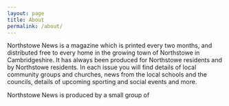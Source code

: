 ```yaml
---
layout: page
title: About
permalink: /about/
---
```


Northstowe News is a magazine which is printed every two months, and distributed free to every home in the growing town of Northstowe in Cambridgeshire. It has always been produced for Northstowe residents and by Northstowe residents. In each issue you will find details of local community groups and churches, news from the local schools and the councils, details of upcoming sporting and social events and more.

Northstowe News is produced by a small group of 